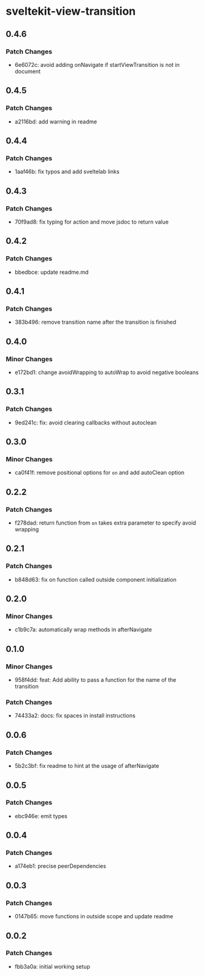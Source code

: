 # sveltekit-view-transition

## 0.4.6

### Patch Changes

- 6e6072c: avoid adding onNavigate if startViewTransition is not in document

## 0.4.5

### Patch Changes

- a2116bd: add warning in readme

## 0.4.4

### Patch Changes

- 1aaf46b: fix typos and add sveltelab links

## 0.4.3

### Patch Changes

- 70f9ad8: fix typing for action and move jsdoc to return value

## 0.4.2

### Patch Changes

- bbedbce: update readme.md

## 0.4.1

### Patch Changes

- 383b496: remove transition name after the transition is finished

## 0.4.0

### Minor Changes

- e172bd1: change avoidWrapping to autoWrap to avoid negative booleans

## 0.3.1

### Patch Changes

- 9ed241c: fix: avoid clearing callbacks without autoclean

## 0.3.0

### Minor Changes

- ca0f41f: remove positional options for `on` and add autoClean option

## 0.2.2

### Patch Changes

- f278dad: return function from `on` takes extra parameter to specify avoid wrapping

## 0.2.1

### Patch Changes

- b848d63: fix on function called outside component initialization

## 0.2.0

### Minor Changes

- c1b9c7a: automatically wrap methods in afterNavigate

## 0.1.0

### Minor Changes

- 958f4dd: feat: Add ability to pass a function for the name of the transition

### Patch Changes

- 74433a2: docs: fix spaces in install instructions

## 0.0.6

### Patch Changes

- 5b2c3bf: fix readme to hint at the usage of afterNavigate

## 0.0.5

### Patch Changes

- ebc946e: emit types

## 0.0.4

### Patch Changes

- a174eb1: precise peerDependencies

## 0.0.3

### Patch Changes

- 0147b65: move functions in outside scope and update readme

## 0.0.2

### Patch Changes

- fbb3a0a: initial working setup

